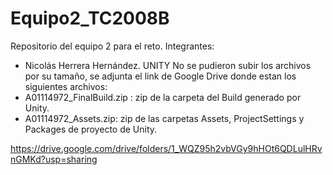 # Equipo2_TC2008B
Repositorio del equipo 2 para el reto.
Integrantes:
- Nicolás Herrera Hernández.
UNITY
No se pudieron subir los archivos por su tamaño, se adjunta el link de Google Drive donde estan los siguientes archivos:
- A01114972_FinalBuild.zip : zip de la carpeta del Build generado por Unity.
- A01114972_Assets.zip: zip de las carpetas Assets, ProjectSettings y Packages de proyecto de Unity.

<https://drive.google.com/drive/folders/1_WQZ95h2vbVGy9hHOt6QDLulHRvnGMKd?usp=sharing>
